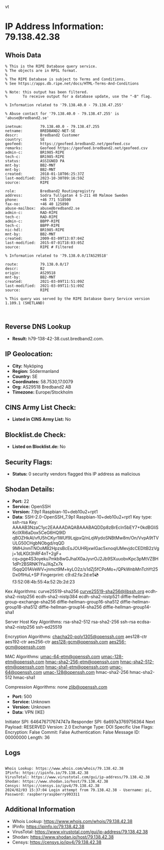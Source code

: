 vt
# IP Address Information: 79.138.42.38

## Whois Data
```
% This is the RIPE Database query service.
% The objects are in RPSL format.
%
% The RIPE Database is subject to Terms and Conditions.
% See https://apps.db.ripe.net/docs/HTML-Terms-And-Conditions

% Note: this output has been filtered.
%       To receive output for a database update, use the "-B" flag.

% Information related to '79.138.40.0 - 79.138.47.255'

% Abuse contact for '79.138.40.0 - 79.138.47.255' is 'abuse@bredband2.se'

inetnum:        79.138.40.0 - 79.138.47.255
netname:        BREDBAND2-NET-SE
descr:          Bredband2 Customer
country:        SE
geofeed:        https://geofeed.bredband2.net/geofeed.csv
remarks:        Geofeed https://geofeed.bredband2.net/geofeed.csv
admin-c:        BR1985-RIPE
tech-c:         BR1985-RIPE
status:         ASSIGNED PA
mnt-by:         BB2-MNT
mnt-by:         BB2-MNT
created:        2018-01-18T06:25:37Z
last-modified:  2023-10-30T09:16:59Z
source:         RIPE

role:           Bredband2 Routingregistry
address:        Sodra Tullgatan 4 S-211 40 Malmoe Sweden
phone:          +46 771 518500
fax-no:         +46 40 125890
abuse-mailbox:  abuse@bredband2.se
admin-c:        RAD-RIPE
tech-c:         RAD-RIPE
admin-c:        BBPP-RIPE
tech-c:         BBPP-RIPE
nic-hdl:        BR1985-RIPE
mnt-by:         BB2-MNT
created:        2009-03-09T13:07:04Z
last-modified:  2015-07-01T18:03:05Z
source:         RIPE # Filtered

% Information related to '79.138.0.0/17AS29518'

route:          79.138.0.0/17
descr:          B2
origin:         AS29518
mnt-by:         BB2-MNT
created:        2021-03-09T11:51:09Z
last-modified:  2021-03-09T11:51:09Z
source:         RIPE

% This query was served by the RIPE Database Query Service version 1.109.1 (SHETLAND)



```
## Reverse DNS Lookup
- **Result:** h79-138-42-38.cust.bredband2.com.

## IP Geolocation:
- **City:** Nyköping
- **Region:** Södermanland
- **Country:** SE
- **Coordinates:** 58.7530,17.0079
- **Org:** AS29518 Bredband2 AB
- **Timezone:** Europe/Stockholm

## CINS Army List Check:
- **Listed in CINS Army List:** 
No

## Blocklist.de Check:
- **Listed on Blocklist.de:** 
No

## Security Flags:
- **Status:** 0 security vendors flagged this IP address as malicious

## Shodan Details:
- **Port:** 22
- **Service:** OpenSSH
- **Version:** 7.9p1 Raspbian-10+deb10u2+rpt1
- **Data:** SSH-2.0-OpenSSH_7.9p1 Raspbian-10+deb10u2+rpt1
Key type: ssh-rsa
Key: AAAAB3NzaC1yc2EAAAADAQABAAABAQDDp8zBrEcln5bEY7+0kdBGliSKcIXRi6aDox5CeG6HQ9lD
qBOZHkAl/vfU5hCKyr1WUf9LqjpxQ/nLqWydoSNBtMw8m/On/VvpA9tTVULG50CHgbNObgd/rqQD
9MHJnmTNOoMB2HpzsBcEsJOUHRjxwIGac5xnoqlUMevjdcCEDltB2zVgj+1dLKGt3hRF4nT+2gF+
cq+pge4S3oyeku7mkb8wGJhaIX0aJyvrOJ2Jb9SXuuobvKpc3pMtVZBH1dPr2BSRNK1YuJXqZx7k
I5qqQ01AVeWV+jnmct9M+kyLO2z/s1dZj5fCPoMo+/QPkWnbMnTchYt25Dx0fIHuL+SP
Fingerprint: c9:d2:fa:2d:e5:cd:f3:52:08:4b:55:4a:52:2b:2d:23

Kex Algorithms:
	curve25519-sha256
	curve25519-sha256@libssh.org
	ecdh-sha2-nistp256
	ecdh-sha2-nistp384
	ecdh-sha2-nistp521
	diffie-hellman-group-exchange-sha256
	diffie-hellman-group16-sha512
	diffie-hellman-group18-sha512
	diffie-hellman-group14-sha256
	diffie-hellman-group14-sha1

Server Host Key Algorithms:
	rsa-sha2-512
	rsa-sha2-256
	ssh-rsa
	ecdsa-sha2-nistp256
	ssh-ed25519

Encryption Algorithms:
	chacha20-poly1305@openssh.com
	aes128-ctr
	aes192-ctr
	aes256-ctr
	aes128-gcm@openssh.com
	aes256-gcm@openssh.com

MAC Algorithms:
	umac-64-etm@openssh.com
	umac-128-etm@openssh.com
	hmac-sha2-256-etm@openssh.com
	hmac-sha2-512-etm@openssh.com
	hmac-sha1-etm@openssh.com
	umac-64@openssh.com
	umac-128@openssh.com
	hmac-sha2-256
	hmac-sha2-512
	hmac-sha1

Compression Algorithms:
	none
	zlib@openssh.com


- **Port:** 500
- **Service:** Unknown
- **Version:** Unknown
- **Data:** VPN (IKE)

Initiator SPI: 646476717674747a
Responder SPI: 6a697a3769756364
Next Payload: RESERVED
Version: 2.0
Exchange Type: DOI Specific Use
Flags:
    Encryption:     False
    Commit:         False
    Authentication: False
Message ID: 00000000
Length: 36

## Logs
```

Whois Lookup: https://www.whois.com/whois/79.138.42.38
IPinfo: https://ipinfo.io/79.138.42.38
VirusTotal: https://www.virustotal.com/gui/ip-address/79.138.42.38
Shodan: https://www.shodan.io/host/79.138.42.38
Censys: https://censys.io/ipv4/79.138.42.38
2024/02/03 15:37:04 Login attempt from 79.138.42.38 - Username: pi, Password: raspberryraspberry993311

```
## Additional Information
- Whois Lookup: https://www.whois.com/whois/79.138.42.38
- IPinfo: https://ipinfo.io/79.138.42.38
- VirusTotal: https://www.virustotal.com/gui/ip-address/79.138.42.38
- Shodan: https://www.shodan.io/host/79.138.42.38
- Censys: https://censys.io/ipv4/79.138.42.38

